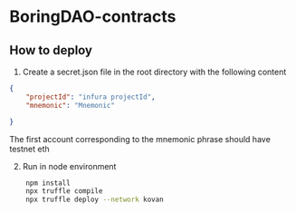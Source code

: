 # BoringDAO-contracts

## How to deploy

1. Create a secret.json file in the root directory with the following content
```json
{
    "projectId": "infura projectId",
    "mnemonic": "Mnemonic"

}
```
The first account corresponding to the mnemonic phrase should have testnet eth

2. Run in node environment
```bash
    npm install
    npx truffle compile 
    npx truffle deploy --network kovan 
```
